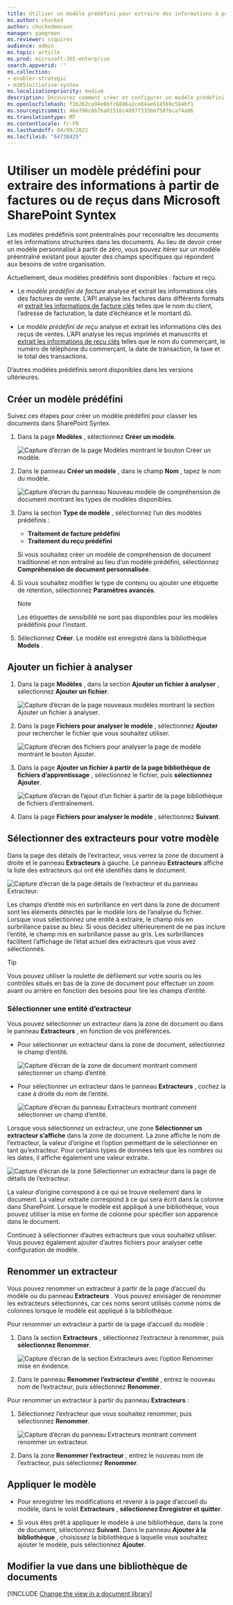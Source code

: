```yaml
---
title: Utiliser un modèle prédéfini pour extraire des informations à partir de factures ou de reçus dans Microsoft SharePoint Syntex
ms.author: chucked
author: chuckedmonson
manager: pamgreen
ms.reviewer: ssquires
audience: admin
ms.topic: article
ms.prod: microsoft-365-enterprise
search.appverid: ''
ms.collection:
- enabler-strategic
- m365initiative-syntex
ms.localizationpriority: medium
description: Découvrez comment créer et configurer un modèle prédéfini dans SharePoint Syntex.
ms.openlocfilehash: f3b262ca94e0bfc6886a2ce84ae614569c584bf1
ms.sourcegitcommit: 46e796c6b76a01516c48977335bbf5076ca74a06
ms.translationtype: MT
ms.contentlocale: fr-FR
ms.lasthandoff: 04/09/2022
ms.locfileid: "64738425"
---
```

# <a name="use-a-prebuilt-model-to-extract-info-from-invoices-or-receipts-in-microsoft-sharepoint-syntex"></a>Utiliser un modèle prédéfini pour extraire des informations à partir de factures ou de reçus dans Microsoft SharePoint Syntex

Les modèles prédéfinis sont préentraînés pour reconnaître les documents et les informations structurées dans les documents. Au lieu de devoir créer un modèle personnalisé à partir de zéro, vous pouvez itérer sur un modèle préentraîné existant pour ajouter des champs spécifiques qui répondent aux besoins de votre organisation. 

Actuellement, deux modèles prédéfinis sont disponibles : facture et reçu.

- Le *modèle prédéfini de facture* analyse et extrait les informations clés des factures de vente. L’API analyse les factures dans différents formats et [extrait les informations de facture clés](/azure/applied-ai-services/form-recognizer/concept-invoice#field-extraction) telles que le nom du client, l’adresse de facturation, la date d’échéance et le montant dû.

- Le *modèle prédéfini de reçu* analyse et extrait les informations clés des reçus de ventes. L’API analyse les reçus imprimés et manuscrits et [extrait les informations de reçu clés](/azure/applied-ai-services/form-recognizer/concept-receipt#field-extraction) telles que le nom du commerçant, le numéro de téléphone du commerçant, la date de transaction, la taxe et le total des transactions.

D’autres modèles prédéfinis seront disponibles dans les versions ultérieures.

## <a name="create-a-prebuilt-model"></a>Créer un modèle prédéfini

Suivez ces étapes pour créer un modèle prédéfini pour classer les documents dans SharePoint Syntex.

1. Dans la page **Modèles** , sélectionnez **Créer un modèle**.

    ![Capture d’écran de la page Modèles montrant le bouton Créer un modèle.](../media/content-understanding/prebuilt-create-model-button.png) 

2. Dans le panneau **Créer un modèle** , dans le champ **Nom** , tapez le nom du modèle.

    ![Capture d’écran du panneau Nouveau modèle de compréhension de document montrant les types de modèles disponibles.](../media/content-understanding/prebuilt-create-panel.png) 

3. Dans la section **Type de modèle** , sélectionnez l’un des modèles prédéfinis :
   - **Traitement de facture prédéfini**
   - **Traitement du reçu prédéfini**

   Si vous souhaitez créer un modèle de compréhension de document traditionnel et non entraîné au lieu d’un modèle prédéfini, sélectionnez **Compréhension de document personnalisée**.

4. Si vous souhaitez modifier le type de contenu ou ajouter une étiquette de rétention, sélectionnez **Paramètres avancés**.

    > [!NOTE]
    > Les étiquettes de sensibilité ne sont pas disponibles pour les modèles prédéfinis pour l’instant.

5. Sélectionnez **Créer**. Le modèle est enregistré dans la bibliothèque **Models** .

## <a name="add-a-file-to-analyze"></a>Ajouter un fichier à analyser

1. Dans la page **Modèles** , dans la section **Ajouter un fichier à analyser** , sélectionnez **Ajouter un fichier**.

    ![Capture d’écran de la page nouveaux modèles montrant la section Ajouter un fichier à analyser.](../media/content-understanding/prebuilt-add-file-to-analyze.png) 

2. Dans la page **Fichiers pour analyser le modèle** , sélectionnez **Ajouter** pour rechercher le fichier que vous souhaitez utiliser.

    ![Capture d’écran des fichiers pour analyser la page de modèle montrant le bouton Ajouter.](../media/content-understanding/prebuilt-add-file-button.png) 

3. Dans la page **Ajouter un fichier à partir de la page bibliothèque de fichiers d’apprentissage** , sélectionnez le fichier, puis **sélectionnez Ajouter**.

    ![Capture d’écran de l’ajout d’un fichier à partir de la page bibliothèque de fichiers d’entraînement.](../media/content-understanding/prebuilt-add-file-from-training-library.png) 

6. Dans la page **Fichiers pour analyser le modèle** , sélectionnez **Suivant**.

## <a name="select-extractors-for-your-model"></a>Sélectionner des extracteurs pour votre modèle

Dans la page des détails de l’extracteur, vous verrez la zone de document à droite et le panneau **Extracteurs** à gauche. Le panneau **Extracteurs** affiche la liste des extracteurs qui ont été identifiés dans le document.

   ![Capture d’écran de la page détails de l’extracteur et du panneau Extracteur.](../media/content-understanding/prebuilt-extractor-details-page.png) 

Les champs d’entité mis en surbrillance en vert dans la zone de document sont les éléments détectés par le modèle lors de l’analyse du fichier. Lorsque vous sélectionnez une entité à extraire, le champ mis en surbrillance passe au bleu. Si vous décidez ultérieurement de ne pas inclure l’entité, le champ mis en surbrillance passe au gris. Les surbrillances facilitent l’affichage de l’état actuel des extracteurs que vous avez sélectionnés.

> [!TIP]
> Vous pouvez utiliser la roulette de défilement sur votre souris ou les contrôles situés en bas de la zone de document pour effectuer un zoom avant ou arrière en fonction des besoins pour lire les champs d’entité.

### <a name="select-an-extractor-entity"></a>Sélectionner une entité d’extracteur

Vous pouvez sélectionner un extracteur dans la zone de document ou dans le panneau **Extracteurs** , en fonction de vos préférences.
 
- Pour sélectionner un extracteur dans la zone de document, sélectionnez le champ d’entité.

    ![Capture d’écran de la zone de document montrant comment sélectionner un champ d’entité.](../media/content-understanding/prebuilt-document-area-select-field.png) 

- Pour sélectionner un extracteur dans le panneau **Extracteurs** , cochez la case à droite du nom de l’entité.

    ![Capture d’écran du panneau Extracteurs montrant comment sélectionner un champ d’entité.](../media/content-understanding/prebuilt-extractors-panel-select-field.png) 

Lorsque vous sélectionnez un extracteur, une zone **Sélectionner un extracteur s’affiche** dans la zone de document. La zone affiche le nom de l’extracteur, la valeur d’origine et l’option permettant de le sélectionner en tant qu’extracteur. Pour certains types de données tels que les nombres ou les dates, il affiche également une valeur extraite.

   ![Capture d’écran de la zone Sélectionner un extracteur dans la page de détails de l’extracteur.](../media/content-understanding/prebuilt-select-distractor-box.png) 

La valeur d’origine correspond à ce qui se trouve réellement dans le document. La valeur extraite correspond à ce qui sera écrit dans la colonne dans SharePoint. Lorsque le modèle est appliqué à une bibliothèque, vous pouvez utiliser la mise en forme de colonne pour spécifier son apparence dans le document.

Continuez à sélectionner d’autres extracteurs que vous souhaitez utiliser. Vous pouvez également ajouter d’autres fichiers pour analyser cette configuration de modèle.

## <a name="rename-an-extractor"></a>Renommer un extracteur

Vous pouvez renommer un extracteur à partir de la page d’accueil du modèle ou du panneau **Extracteurs** . Vous pouvez envisager de renommer les extracteurs sélectionnés, car ces noms seront utilisés comme noms de colonnes lorsque le modèle est appliqué à la bibliothèque.

Pour renommer un extracteur à partir de la page d’accueil du modèle :

1. Dans la section **Extracteurs** , sélectionnez l’extracteur à renommer, puis **sélectionnez Renommer**.

    ![Capture d’écran de la section Extracteurs avec l’option Renommer mise en évidence.](../media/content-understanding/prebuilt-model-page-rename-extractor.png) 

2. Dans le panneau **Renommer l’extracteur d’entité** , entrez le nouveau nom de l’extracteur, puis sélectionnez **Renommer**.

Pour renommer un extracteur à partir du panneau **Extracteurs** :

1. Sélectionnez l’extracteur que vous souhaitez renommer, puis sélectionnez **Renommer**.

    ![Capture d’écran du panneau Extracteurs montrant comment renommer un extracteur.](../media/content-understanding/prebuilt-extractors-panel-rename-field.png) 

2. Dans la zone **Renommer l’extracteur** , entrez le nouveau nom de l’extracteur, puis sélectionnez **Renommer**.

## <a name="apply-the-model"></a>Appliquer le modèle

- Pour enregistrer les modifications et revenir à la page d’accueil du modèle, dans le volet **Extracteurs** , **sélectionnez Enregistrer et quitter**.

- Si vous êtes prêt à appliquer le modèle à une bibliothèque, dans la zone de document, sélectionnez **Suivant**. Dans le panneau **Ajouter à la bibliothèque** , choisissez la bibliothèque à laquelle vous souhaitez ajouter le modèle, puis sélectionnez **Ajouter**.

## <a name="change-the-view-in-a-document-library"></a>Modifier la vue dans une bibliothèque de documents

[!INCLUDE [Change the view in a document library](../includes/change-library-view.md)]

